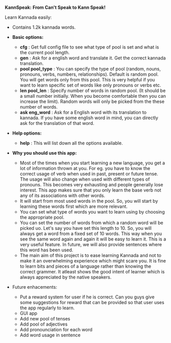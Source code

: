 **KannSpeak:**
**From Can't Speak to Kann Speak!**

Learn Kannada easily:
- Contains 1.2k kannada words.
- **Basic options:**
  - **cfg** : Get full config file to see what type of pool is set and what is the current pool length. 
  - **gen** : Ask for a english word and translate it. Get the correct kannada translation.
  - **pool pool_type** : You can specify the type of pool (random, nouns, pronouns, verbs, numbers, relationships). Default is random pool. You will get words only from this pool.
This is very helpful if you want to learn specific set of words like only pronouns or verbs etc.
  - **len pool_len** : Specify number of words in random pool. (It should be a small number initially. When you become comfortable then you can increase the limit). Random words will only be picked from the these number of words.  
  - **ask eng_word** : Ask for a English word with its translation to kannada. If you have some english word in mind, you can directly ask for the translation of that word.
- **Help options:**	
  - **help** : This will list down all the options available.
 - **Why you should use this app:**
   - Most of the times when you start learning a new language, you get a lot of information thrown at you. For eg. you have to know the correct usage of verb when used in past, present or future tense. The usage will also change when used with different types of pronouns. This becomes very exhausting and people generally lose interest. This app makes sure that you only learn the base verb not any of its associations with other words.
   - It will start from most used words in the pool. So, you will start by learning these words first which are more relevant.
   - You can set what type of words you want to learn using by choosing the appropriate pool.
   - You can set the number of words from which a random word will be picked uo. Let's say you have set this length to 10. So, you will always get a word from a fixed set of 10 words. This way when you see the same word again and again it will be easy to learn it. This is a very useful feature. In future, we will also provide sentences where this word has been used.
   - The main aim of this project is to ease learning Kannada and not to make it an overwhelming experience which might scare you. It is fine to learn bits and pieces of a language rather than knowing the correct grammer. It atleast shows the good intent of learner which is always appreciated by the native speakers.
	
- Future enhacements:
  - Put a reward system for user if he is correct. Can you guys give some suggestions for reward that can be provided so that user uses the app regularly to learn.
  - GUI app
  - Add new pool of tenses
  - Add pool of adjectives
  - Add pronounciation for each word
  - Add word usage in sentence
	
